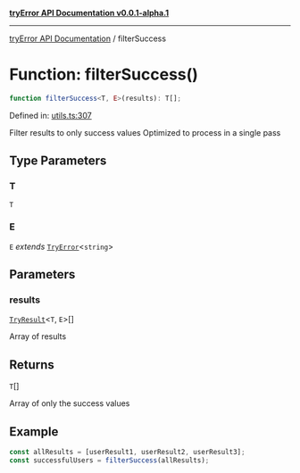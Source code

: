 [**tryError API Documentation v0.0.1-alpha.1**](../index.md)

---

[tryError API Documentation](../index.md) / filterSuccess

# Function: filterSuccess()

```ts
function filterSuccess<T, E>(results): T[];
```

Defined in: [utils.ts:307](https://github.com/oconnorjohnson/try-error/blob/e3ae0308069a4fba073f4543d527ad76373db795/src/utils.ts#L307)

Filter results to only success values
Optimized to process in a single pass

## Type Parameters

### T

`T`

### E

`E` _extends_ [`TryError`](../interfaces/TryError.md)\<`string`\>

## Parameters

### results

[`TryResult`](../type-aliases/TryResult.md)\<`T`, `E`\>[]

Array of results

## Returns

`T`[]

Array of only the success values

## Example

```typescript
const allResults = [userResult1, userResult2, userResult3];
const successfulUsers = filterSuccess(allResults);
```
